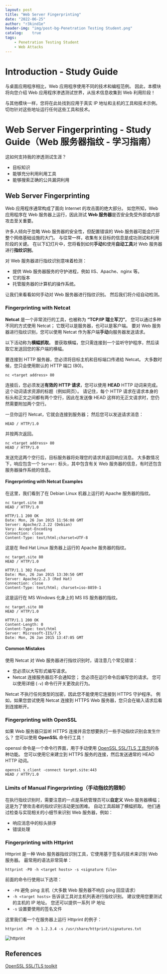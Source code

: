 ```yaml
---
layout: post
title: "Web Server Fingerprinting"
date: "2022-06-25"
author: "r3kind1e"
header-img: "img/post-bg-Penetration Testing Student.png"
catalog:    true
tags: 
    - Penetration Testing Student
    - Web Attacks
---
```


# Introduction - Study Guide
与桌面应用程序相比，Web 应用程序使用不同的技术和编程范例。
因此，本模块将向您介绍 Web 应用程序渗透测试世界，从技术信息收集到 Web 利用阶段！

与其他模块一样，您将在此处找到应用于真实 IP 地址和主机的工具和技术示例。
切勿针对这些地址运行任何这些工具和技术。

# Web Server Fingerprinting - Study Guide（Web 服务器指纹 - 学习指南）
这如何支持我的渗透测试生涯？
* 目标知识
* 能够充分利用利用工具
* 能够搜索正确的公共漏洞利用

## Web Server Fingerprinting
Web 应用程序通常构成了面向 Internet 的攻击面的绝大部分。
如您所知，Web 应用程序在 Web 服务器上运行，因此测试 **Web 服务器**是否安全免受外部或内部攻击至关重要。

许多人倾向于忽略 Web 服务器的安全性，但配置错误的 Web 服务器可能会打开整个网络基础设施的大门。
与往常一样，收集有关目标的信息是成功测试和利用阶段的关键。
在以下幻灯片中，您将看到如何**手动**和使用**自动工具**对 Web 服务器进行**指纹识别**。

对 Web 服务器进行指纹识别意味着检测：
* 提供 Web 服务器服务的守护进程，例如 IIS、Apache、nginx 等。
* 它的版本
* 托管服务器的计算机的操作系统。

让我们来看看如何手动对 Web 服务器进行指纹识别。 然后我们将介绍自动检测。

### Fingerprinting with Netcat
**Netcat** 是一个非常流行的工具，也被称为 **“TCP/IP 瑞士军刀”**。 您可以通过多种不同的方式使用 Netcat； 它既可以是服务器，也可以是客户端。
要对 Web 服务器进行指纹识别，您可以使用 Netcat 作为客户端**手动**向服务器发送请求。

以下活动称为**横幅抓取**。
要获取横幅，您只需连接到一个监听守护程序，然后读取它发送回您的客户端的横幅。

要连接到 HTTP 服务器，您必须将目标主机和目标端口传递给 Netcat。 大多数时候，您只会使用默认的 HTTP 端口 (80)。

```
nc <target address> 80
```

连接后，您必须发送**有效的 HTTP 请求**，您可以使用 **HEAD** HTTP 动词来完成。 这个动词请求资源的标题（例如网页）。
请记住，每个 HTTP 请求在请求本身的标头和正文之间都有两个空行，因此在发送像 HEAD 这样的无正文请求时，您仍然需要附加两个空行。

一旦你运行 Netcat，它就会连接到服务器； 然后您可以发送请求消息：

```
HEAD / HTTP/1.0
```

并按两次返回。

```
nc <target address> 80
HEAD / HTTP/1.0
```

发送完这两个空行后，目标服务器将处理您的请求并返回响应消息。
大多数情况下，响应包含一个 `Server:` 标头，其中包含有关 Web 服务器的信息，有时还包含服务器操作系统的信息。

#### Fingerprinting with Netcat Examples
在这里，我们看到了在 Debian Linux 机器上运行的 Apache 服务器的指纹。

```
nc target.site 80
HEAD / HTTP/1.0

HTTP/1.1 200 OK
Date: Mon, 26 Jan 2015 11:56:08 GMT
Server: Apache/2.2.22 (Debian)
Vary: Accept-Encoding
Connection: close
Content-Type: text/html;charset=UTF-8
```

这是在 Red Hat Linux 服务器上运行的 Apache 服务器的指纹。

```
nc target.site 80
HEAD / HTTP/1.0

HTTP/1.1 302 Found
Date: Mon, 26 Jan 2015 13:30:50 GMT
Server: Apache/2.2.3 (Red Hat)
Connection: close
Content-Type: text/html; charset=iso-8859-1
```

这是运行在 MS Windows 化身上的 MS IIS 服务器的指纹。

```
nc target.site 80
HEAD / HTTP/1.0

HTTP/1.1 200 OK
Content-Length: 0
Content-Type: text/html
Server: Microsoft-IIS/7.5
Date: Mon, 26 Jan 2015 13:47:05 GMT
```
#### Common Mistakes
使用 Netcat 对 Web 服务器进行指纹识别时，请注意几个常见错误：
* 您必须以大写形式编写请求。
* Netcat 连接服务器后不会通知您； 您必须在运行命令后编写您的请求。 您可以使用详细 (`-v`) 命令行开关更改此行为。

Netcat 不执行任何类型的加密，因此您不能使用它连接到 HTTPS 守护程序。
例如，如果您尝试使用 Netcat 连接到 HTTPS Web 服务器，您只会在输入请求后看到连接断开。

### Fingerprinting with OpenSSL
如果 Web 服务器只监听 HTTPS 连接并且您想要执行一些手动指纹识别会发生什么？
您可以使用 **OpenSSL** 命令行工具！

openssl 命令是一个命令行界面，用于手动使用 [OpenSSL SSL/TLS 工具包](https://www.openssl.org/)的各种功能。
您可以使用它来建立到 HTTPS 服务的连接，然后发送通常的 HEAD HTTP 动词。

```
openssl s_client -connect target.site:443
HEAD / HTTP/1.0
```
### Limits of Manual Fingerprinting（手动指纹的限制）
在执行指纹识别时，需要注意的一点是系统管理员可以**自定义** Web 服务器横幅； 这是为了使攻击者的指纹识别活动更加困难。
自动工具超越了横幅抓取。 他们通过检查与实现相关的小细节来识别 Web 服务器，例如：
* 响应消息中的标头排序
* 错误处理

### Fingerprinting with Httprint
Httprint 是一种 Web 服务器指纹识别工具，它使用基于签名的技术来识别 Web 服务器。
最常用的语法非常简单：

```
httprint -P0 -h <target hosts> -s <signature file>
```
前面的命令行使用以下选项：
* `-P0` 避免 ping 主机（大多数 Web 服务器不响应 ping 回显请求）
* `-h <target hosts>` 告诉该工具对主机列表进行指纹识别。 建议使用您要测试的主机的 IP 地址。 您还可以提供一系列 IP 地址
* `-s` 设置要使用的签名文件

这里我们看一个在服务器上运行 Httprint 的例子：

```
httprint -P0 -h 1.2.3.4 -s /usr/share/httprint/signatures.txt
```
![httprint](/img/in-post/ine/inehttprint.png)

## References
[OpenSSL SSL/TLS toolkit](https://www.openssl.org/)
